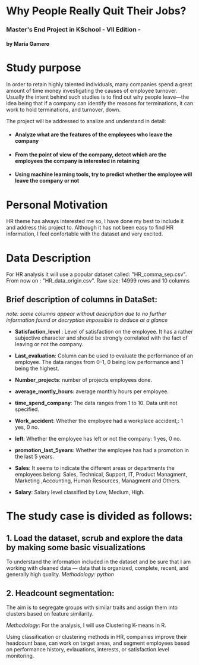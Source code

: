 # Why People Really Quit Their Jobs? 

### Master's End Project in KSchool - VII Edition - 
#### by María Gamero

# Study purpose

In order to retain highly talented individuals, many companies spend a great amount of time money investigating the causes of employee turnover. Usually the intent behind such studies is to find out why people leave—the idea being that if a company can identify the reasons for terminations, it can work to hold terminations, and turnover, down.

The project will be addressed to analize and understand in detail: 

 - #### **Analyze what are the features of the employees who leave the company**
 - #### **From the point of view of the company, detect which are the employees the company is interested in retaining**
 - #### **Using machine learning tools, try to predict whether the employee will leave the company or not**

# Personal Motivation
HR theme has always interested me so, I have done my best to include it and address this project to. Although it has not been easy to find HR information, I feel confortable with the dataset and very excited.

# Data Description
For HR analysis it will use a popular dataset called: "HR_comma_sep.csv". From now on : "HR_data_origin.csv". 
Raw size: 14999 rows and 10 columns

## Brief description of columns in DataSet:
_note: some columns appear without description due to no further information found or decryption impossible to deduce at a glance_

- **Satisfaction_level** : Level of satisfaction on the employee. It has a rather subjective character and should be strongly correlated with the fact of leaving or not the company.

- **Last_evaluation**: Column can be used to evaluate the performance of an employee. The data ranges from 0–1, 0 being low performance and 1 being the highest.

- **Number_projects**: number of projects employees done.

- **average_montly_hours**: average monthly hours per employee.

- **time_spend_company**: The data ranges from 1 to 10. Data unit not specified.

- **Work_accident**: Whether the employee had a workplace accident,: 1 yes, 0 no.

- **left**: Whether the employee has left or not the company: 1 yes, 0 no.

- **promotion_last_5years**: Whether the employee has had a promotion in the last 5 years.

- **Sales**: It seems to indicate the different areas or departments the employees belong: Sales, Technical, Support, IT, Product Managment, Marketing ,Accounting, Human Resources, Managment and Others.

- **Salary**: Salary level classified by Low, Medium, High.


# The study case is divided as follows:

## 1. Load the dataset, scrub and explore the data by making some basic visualizations 
To understand the information included in the dataset and be sure that I am working with cleaned data — data that is organized, complete, recent, and generally high quality.
_Methodology: python_

## 2. Headcount segmentation:
The aim is to segregate groups with similar traits and assign them into clusters based on feature similarity. 

_Methodology_: For the analysis, I will use Clustering K-means in R.

Using classification or clustering methods in HR, companies improve their headcount base, can work on target areas, and segment employees based on performance history, evlauations, interests, or satisfaction level monitoring.  
